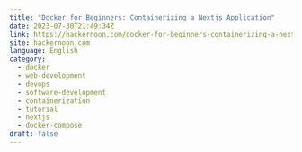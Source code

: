 ```yaml
---
title: "Docker for Beginners: Containerizing a Nextjs Application"
date: 2023-07-30T21:49:34Z
link: https://hackernoon.com/docker-for-beginners-containerizing-a-nextjs-application?source=rss&utm_medium=RSS&utm_source=news.12bit.vn
site: hackernoon.com
language: English
category:
  - docker
  - web-development
  - devops
  - software-development
  - containerization
  - tutorial
  - nextjs
  - docker-compose
draft: false
---
```

